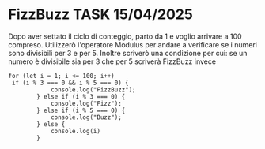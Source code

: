 # FizzBuzz TASK 15/04/2025

Dopo aver settato il ciclo di conteggio, parto da 1 e voglio arrivare a 100 compreso.
Utilizzerò l'operatore Modulus per andare a verificare se i numeri sono divisibili per 3 e per 5. Inoltre scriverò una condizione per cui: se un numero è divisibile sia per 3 che per 5 scriverà FizzBuzz invece

```
for (let i = 1; i <= 100; i++)
 if (i % 3 === 0 && i % 5 === 0) {
            console.log("FizzBuzz");
        } else if (i % 3 === 0) {
            console.log("Fizz");
        } else if (i % 5 === 0) {
            console.log("Buzz");
        } else {
            console.log(i)
        }
```
